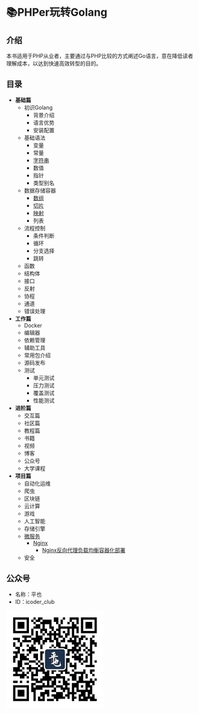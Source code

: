 # 📚PHPer玩转Golang

## 介绍

本书适用于PHP从业者，主要通过与PHP比较的方式阐述Go语言，意在降低读者理解成本，以达到快速高效转型的目的。

## 目录

* **基础篇**
    * 初识Golang
        * 背景介绍
        * 语言优势
        * 安装配置
    * 基础语法
        - 变量
        - 常量
        - [字符串](base/strings.md)
        - 数值
        - 指针
        - 类型别名
    * 数据存储容器
        - [数组](container/array-and-slice.md)
        - [切片](container/array-and-slice.md)
        - [映射](container/map.md)
        - 列表
    * 流程控制
        - 条件判断
        - 循环
        - 分支选择
        - 跳转
    * 函数
    * 结构体
    * 接口
    * 反射
    * 协程
    * 通道
    * 错误处理
* **工作篇**
    - Docker
    - 编辑器
    - 依赖管理
    - 辅助工具
    - 常用包介绍
    - 源码发布
    * 测试
        - 单元测试
        - 压力测试
        - 覆盖测试
        - 性能测试
* **进阶篇**
    * 交互篇
    * 社区篇
    * 教程篇
    - 书籍
    - 视频
    - 博客
    - 公众号
    - 大学课程
* **项目篇**
    - 自动化运维
    - 爬虫
    - 区块链
    - 云计算
    - 游戏
    - 人工智能
    - 存储引擎
    - [微服务](projects/microservices)
        - [Nginx](projects/microservices)
            - [Nginx反向代理负载均衡容器化部署](projects/microservices/docker-nginx-01.md)
    - 安全

## 公众号

- 名称：平也
- ID：icoder_club

![](qrcode.jpg)
